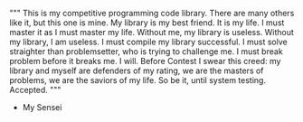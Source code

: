 """ 
This is my competitive programming code library. There are many others like it, but this one is mine. My library is my best friend. It is my life. I must master it as I must master my life. Without me, my library is useless. Without my library, I am useless. I must compile my library successful. I must solve straighter than problemsetter, who is trying to challenge me. I must break problem before it breaks me. I will. Before Contest I swear this creed: my library and myself are defenders of my rating, we are the masters of problems, we are the saviors of my life. So be it, until system testing. Accepted.
"""
- My Sensei
